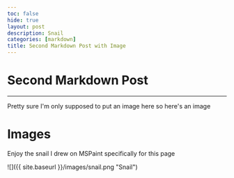 ```yaml
---
toc: false
hide: true
layout: post
description: Snail
categories: [markdown]
title: Second Markdown Post with Image
---
```

# Second Markdown Post
---
Pretty sure I'm only supposed to put an image here so here's an image

# Images
Enjoy the snail I drew on MSPaint specifically for this page

![]({{ site.baseurl }}/images/snail.png "Snail")
